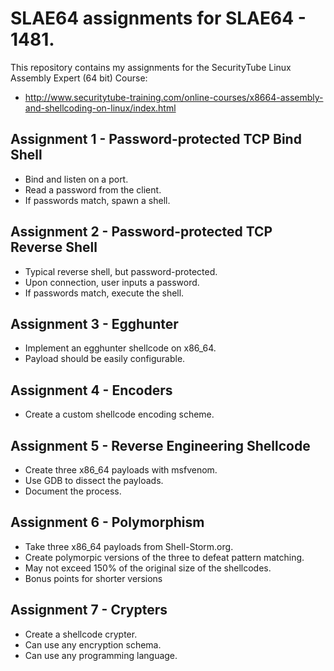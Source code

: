 # SLAE64 assignments for SLAE64 - 1481.
This repository contains my assignments for the SecurityTube Linux Assembly Expert (64 bit) Course:
- http://www.securitytube-training.com/online-courses/x8664-assembly-and-shellcoding-on-linux/index.html

## Assignment 1 - Password-protected TCP Bind Shell
- Bind and listen on a port.
- Read a password from the client.
- If passwords match, spawn a shell.

## Assignment 2 - Password-protected TCP Reverse Shell
- Typical reverse shell, but password-protected.
- Upon connection, user inputs a password.
- If passwords match, execute the shell.

## Assignment 3 - Egghunter
- Implement an egghunter shellcode on x86_64.
- Payload should be easily configurable.

## Assignment 4 - Encoders
- Create a custom shellcode encoding scheme.

## Assignment 5 - Reverse Engineering Shellcode
- Create three x86_64 payloads with msfvenom.
- Use GDB to dissect the payloads.
- Document the process.

## Assignment 6 - Polymorphism
- Take three x86_64 payloads from Shell-Storm.org.
- Create polymorpic versions of the three to defeat pattern matching.
- May not exceed 150% of the original size of the shellcodes.
- Bonus points for shorter versions

## Assignment 7 - Crypters
- Create a shellcode crypter.
- Can use any encryption schema.
- Can use any programming language.
